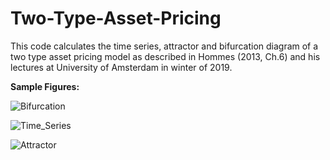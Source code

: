 # Two-Type-Asset-Pricing
This code calculates the time series, attractor and bifurcation diagram of a two type asset pricing model as described in Hommes (2013, Ch.6) and his lectures at University of Amsterdam in winter of 2019. 

__Sample Figures:__

![Bifurcation](https://user-images.githubusercontent.com/45733935/79791516-bcb63680-834d-11ea-93ec-73eb5ccab272.png)

![Time_Series](https://user-images.githubusercontent.com/45733935/79791524-bfb12700-834d-11ea-86f8-cba7ad2ca571.png)

![Attractor](https://user-images.githubusercontent.com/45733935/79791529-c2138100-834d-11ea-881b-b3134d0470d4.png)
